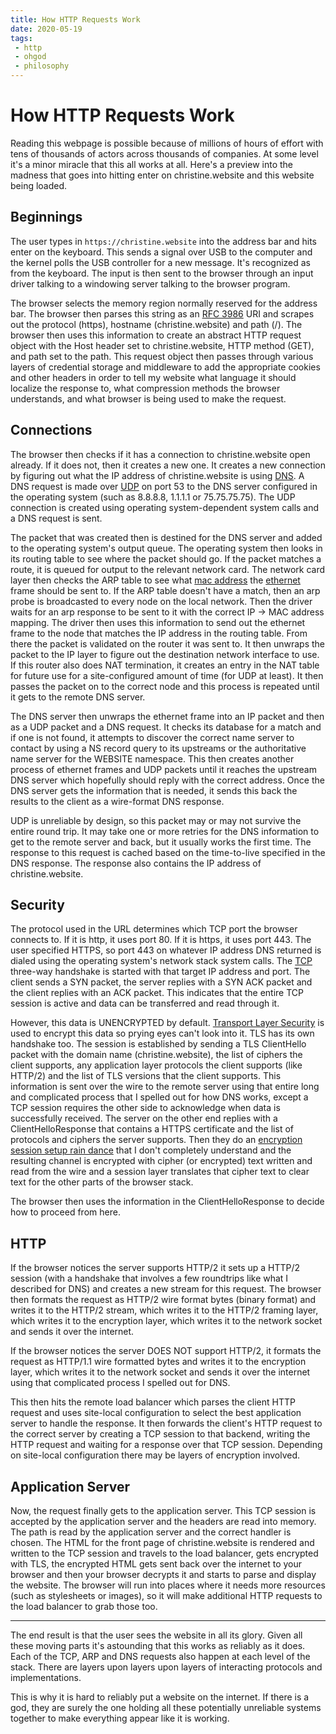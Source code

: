 ```yaml
---
title: How HTTP Requests Work
date: 2020-05-19
tags:
 - http
 - ohgod
 - philosophy
---
```


# How HTTP Requests Work

Reading this webpage is possible because of millions of hours of effort with
tens of thousands of actors across thousands of companies. At some level it's a
minor miracle that this all works at all. Here's a preview into the madness that
goes into hitting enter on christine.website and this website being loaded.

## Beginnings

The user types in `https://christine.website` into the address bar and hits
enter on the keyboard. This sends a signal over USB to the computer and the
kernel polls the USB controller for a new message. It's recognized as from the
keyboard. The input is then sent to the browser through an input driver talking
to a windowing server talking to the browser program.

The browser selects the memory region normally reserved for the address bar. The
browser then parses this string as an [RFC 3986][rfc3986] URI and scrapes out
the protocol (https), hostname (christine.website) and path (/). The browser
then uses this information to create an abstract HTTP request object with the
Host header set to christine.website, HTTP method (GET), and path set to the
path. This request object then passes through various layers of credential
storage and middleware to add the appropriate cookies and other headers in order
to tell my website what language it should localize the response to, what
compression methods the browser understands, and what browser is being used to
make the request.

[rfc3986]: https://tools.ietf.org/html/rfc3986

## Connections

The browser then checks if it has a connection to christine.website open
already. If it does not, then it creates a new one. It creates a new connection
by figuring out what the IP address of christine.website is using [DNS][dns]. A
DNS request is made over [UDP][udp] on port 53 to the DNS server configured in
the operating system (such as 8.8.8.8, 1.1.1.1 or 75.75.75.75). The UDP
connection is created using operating system-dependent system calls and a DNS
request is sent.

[udp]: https://en.wikipedia.org/wiki/User_Datagram_Protocol
[dns]: https://en.wikipedia.org/wiki/Domain_Name_System

The packet that was created then is destined for the DNS server and added to the
operating system's output queue. The operating system then looks in its routing
table to see where the packet should go. If the packet matches a route, it is
queued for output to the relevant network card. The network card layer then
checks the ARP table to see what [mac address][macaddress] the
[ethernet][ethernet] frame should be sent to. If the ARP table doesn't have a
match, then an arp probe is broadcasted to every node on the local network. Then
the driver waits for an arp response to be sent to it with the correct IP -> MAC
address mapping. The driver then uses this information to send out the ethernet
frame to the node that matches the IP address in the routing table. From there
the packet is validated on the router it was sent to. It then unwraps the packet
to the IP layer to figure out the destination network interface to use. If this
router also does NAT termination, it creates an entry in the NAT table for
future use for a site-configured amount of time (for UDP at least). It then
passes the packet on to the correct node and this process is repeated until it
gets to the remote DNS server.

[macaddress]: https://en.wikipedia.org/wiki/MAC_address
[ethernet]: https://en.wikipedia.org/wiki/Ethernet

The DNS server then unwraps the ethernet frame into an IP packet and then as a
UDP packet and a DNS request. It checks its database for a match and if one is
not found, it attempts to discover the correct name server to contact by using a
NS record query to its upstreams or the authoritative name server for the
WEBSITE namespace. This then creates another process of ethernet frames and UDP
packets until it reaches the upstream DNS server which hopefully should reply
with the correct address. Once the DNS server gets the information that is
needed, it sends this back the results to the client as a wire-format DNS
response.

UDP is unreliable by design, so this packet may or may not survive the entire
round trip. It may take one or more retries for the DNS information to get to
the remote server and back, but it usually works the first time. The response to
this request is cached based on the time-to-live specified in the DNS response.
The response also contains the IP address of christine.website.

## Security

The protocol used in the URL determines which TCP port the browser connects to.
If it is http, it uses port 80. If it is https, it uses port 443. The user
specified HTTPS, so port 443 on whatever IP address DNS returned is dialed using
the operating system's network stack system calls. The [TCP][tcp] three-way
handshake is started with that target IP address and port. The client sends a
SYN packet, the server replies with a SYN ACK packet and the client replies with
an ACK packet. This indicates that the entire TCP session is active and data can
be transferred and read through it.

[tcp]: https://en.wikipedia.org/wiki/Transmission_Control_Protocol

However, this data is UNENCRYPTED by default. [Transport Layer Security][tls] is
used to encrypt this data so prying eyes can't look into it. TLS has its own
handshake too. The session is established by sending a TLS ClientHello packet
with the domain name (christine.website), the list of ciphers the client
supports, any application layer protocols the client supports (like HTTP/2) and
the list of TLS versions that the client supports. This information is sent over
the wire to the remote server using that entire long and complicated process
that I spelled out for how DNS works, except a TCP session requires the other
side to acknowledge when data is successfully received. The server on the other
end replies with a ClientHelloResponse that contains a HTTPS certificate and the
list of protocols and ciphers the server supports. Then they do an [encryption
session setup rain dance][tlsraindance] that I don't completely understand and
the resulting channel is encrypted with cipher (or encrypted) text written and
read from the wire and a session layer translates that cipher text to clear text
for the other parts of the browser stack.

[tls]: https://en.wikipedia.org/wiki/Transport_Layer_Security
[tlsraindance]: https://www.cloudflare.com/learning/ssl/what-happens-in-a-tls-handshake/

The browser then uses the information in the ClientHelloResponse to decide how
to proceed from here.

## HTTP

If the browser notices the server supports HTTP/2 it sets up a HTTP/2 session
(with a handshake that involves a few roundtrips like what I described for DNS)
and creates a new stream for this request. The browser then formats the request
as HTTP/2 wire format bytes (binary format) and writes it to the HTTP/2 stream,
which writes it to the HTTP/2 framing layer, which writes it to the encryption
layer, which writes it to the network socket and sends it over the internet.

If the browser notices the server DOES NOT support HTTP/2, it formats the
request as HTTP/1.1 wire formatted bytes and writes it to the encryption layer,
which writes it to the network socket and sends it over the internet using that
complicated process I spelled out for DNS.

This then hits the remote load balancer which parses the client HTTP request and
uses site-local configuration to select the best application server to handle
the response. It then forwards the client's HTTP request to the correct server
by creating a TCP session to that backend, writing the HTTP request and waiting
for a response over that TCP session. Depending on site-local configuration
there may be layers of encryption involved.

## Application Server

Now, the request finally gets to the application server. This TCP session is
accepted by the application server and the headers are read into memory. The
path is read by the application server and the correct handler is chosen. The
HTML for the front page of christine.website is rendered and written to the TCP
session and travels to the load balancer, gets encrypted with TLS, the encrypted
HTML gets sent back over the internet to your browser and then your browser
decrypts it and starts to parse and display the website. The browser will run
into places where it needs more resources (such as stylesheets or images), so it will
make additional HTTP requests to the load balancer to grab those too.

---

The end result is that the user sees the website in all its glory. Given all
these moving parts it's astounding that this works as reliably as it does. Each
of the TCP, ARP and DNS requests also happen at each level of the stack. There
are layers upon layers upon layers of interacting protocols and implementations.

This is why it is hard to reliably put a website on the internet. If there is a
god, they are surely the one holding all these potentially unreliable systems
together to make everything appear like it is working.
